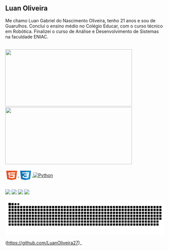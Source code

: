 ##  Luan Oliveira

Me chamo Luan Gabriel do Nascimento Oliveira, tenho 21 anos e sou de Guarulhos. Concluí o ensino médio no Colégio Educar, com o curso técnico em Robótica. Finalizei o curso de Análise e Desenvolvimento de Sistemas na faculdade ENIAC.

<br>


<div>
    <a href="https://beacons.ai/LuanOliveira27">
    <img height="180em" width="400" src="https://github-readme-stats.vercel.app/api?username=LuanOliveira27&show_icons=true&theme=dracula&include_all_commits=true&count_private=true"/>
     <img height="180em"  width="400" src="https://github-readme-stats.vercel.app/api/top-langs/?username=LuanOliveira27&layout=compact&langs_count=16&theme=dracula"/>
</div>

<div style="display: inline_block"><br>
  <img align="center" alt="HTML" height="30" width="40" src="https://raw.githubusercontent.com/devicons/devicon/master/icons/html5/html5-original.svg">
  <img align="center" alt="CSS" height="30" width="40" src="https://raw.githubusercontent.com/devicons/devicon/master/icons/css3/css3-original.svg">
  <img align="center" alt="Python" height="30" width="40" src="https://cdn.jsdelivr.net/gh/devicons/devicon@latest/icons/java/java-original.svg">
</div>
  
  ##
 
<div> 
 
  <a href="https://www.instagram.com/luanoliveira_3/" target="_blank"><img src="https://img.shields.io/badge/-Instagram-%23E4405F?style=for-the-badge&logo=instagram&logoColor=white" target="_blank"></a> 
  <a href = "luangabrielno2@gmail.com"><img src="https://img.shields.io/badge/-Gmail-%23333?style=for-the-badge&logo=gmail&logoColor=white" target="_blank"></a>
  <a href="https://www.linkedin.com/in/luan-nascimento-09245521a/" target="_blank"><img src="https://img.shields.io/badge/-LinkedIn-%230077B5?style=for-the-badge&logo=linkedin&logoColor=white" target="_blank"></a> 
  <a href="https://discord.gg/GqDKUmWSGg" target="_blank"><img src="https://img.shields.io/badge/Discord-7289DA?style=for-the-badge&logo=discord&logoColor=white" target="_blank"></a> 
  
</div>

<picture>
  <source media="(prefers-color-scheme: dark)" srcset="https://raw.githubusercontent.com/platane/platane/output/github-contribution-grid-snake-dark.svg">
  <source media="(prefers-color-scheme: light)" srcset="https://raw.githubusercontent.com/platane/platane/output/github-contribution-grid-snake.svg">
  <img alt="github contribution grid snake animation" src="https://raw.githubusercontent.com/platane/platane/output/github-contribution-grid-snake.svg">
</picture>

(https://github.com/LuanOliveira27)_
